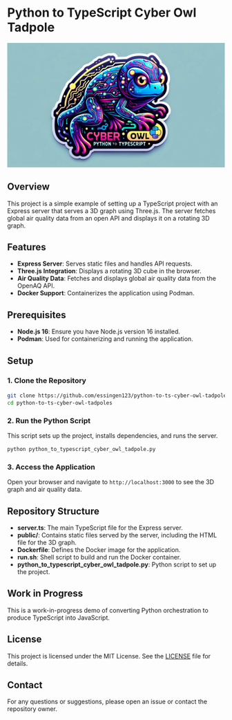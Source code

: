 
# Python to TypeScript Cyber Owl Tadpole

![Python to TypeScript Cyber Owl Tadpole](python_to_typescript_cyber_owl_tadpole.webp)

## Overview

This project is a simple example of setting up a TypeScript project with an Express server that serves a 3D graph using Three.js. The server fetches global air quality data from an open API and displays it on a rotating 3D graph.

## Features

- **Express Server**: Serves static files and handles API requests.
- **Three.js Integration**: Displays a rotating 3D cube in the browser.
- **Air Quality Data**: Fetches and displays global air quality data from the OpenAQ API.
- **Docker Support**: Containerizes the application using Podman.

## Prerequisites

- **Node.js 16**: Ensure you have Node.js version 16 installed.
- **Podman**: Used for containerizing and running the application.

## Setup

### 1. Clone the Repository

```bash
git clone https://github.com/essingen123/python-to-ts-cyber-owl-tadpoles.git
cd python-to-ts-cyber-owl-tadpoles
```

### 2. Run the Python Script

This script sets up the project, installs dependencies, and runs the server.

```bash
python python_to_typescript_cyber_owl_tadpole.py
```

### 3. Access the Application

Open your browser and navigate to `http://localhost:3000` to see the 3D graph and air quality data.

## Repository Structure

- **server.ts**: The main TypeScript file for the Express server.
- **public/**: Contains static files served by the server, including the HTML file for the 3D graph.
- **Dockerfile**: Defines the Docker image for the application.
- **run.sh**: Shell script to build and run the Docker container.
- **python_to_typescript_cyber_owl_tadpole.py**: Python script to set up the project.

## Work in Progress

This is a work-in-progress demo of converting Python orchestration to produce TypeScript into JavaScript.

## License

This project is licensed under the MIT License. See the [LICENSE](LICENSE) file for details.

## Contact

For any questions or suggestions, please open an issue or contact the repository owner.

